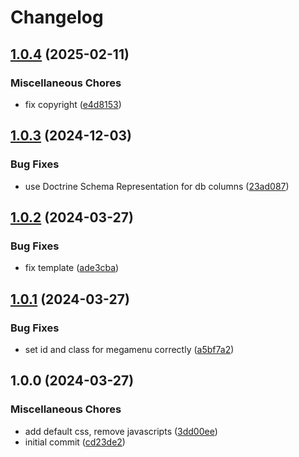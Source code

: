 # Changelog

## [1.0.4](https://github.com/cgoIT/contao-megamenu-bundle/compare/v1.0.3...v1.0.4) (2025-02-11)


### Miscellaneous Chores

* fix copyright ([e4d8153](https://github.com/cgoIT/contao-megamenu-bundle/commit/e4d815370dc7e646eb90a9a5bd73dab119ca0259))

## [1.0.3](https://github.com/cgoIT/contao-megamenu-bundle/compare/v1.0.2...v1.0.3) (2024-12-03)


### Bug Fixes

* use Doctrine Schema Representation for db columns ([23ad087](https://github.com/cgoIT/contao-megamenu-bundle/commit/23ad08745d0417c76f0d675df892dd2a388c3a9d))

## [1.0.2](https://github.com/cgoIT/contao-megamenu-bundle/compare/v1.0.1...v1.0.2) (2024-03-27)


### Bug Fixes

* fix template ([ade3cba](https://github.com/cgoIT/contao-megamenu-bundle/commit/ade3cbac37ce9ad3378522d13c372eec0952f01d))

## [1.0.1](https://github.com/cgoIT/contao-megamenu-bundle/compare/v1.0.0...v1.0.1) (2024-03-27)


### Bug Fixes

* set id and class for megamenu correctly ([a5bf7a2](https://github.com/cgoIT/contao-megamenu-bundle/commit/a5bf7a2d6e2b3a85d0f7012022ddd39da7d9cc01))

## 1.0.0 (2024-03-27)


### Miscellaneous Chores

* add default css, remove javascripts ([3dd00ee](https://github.com/cgoIT/contao-megamenu-bundle/commit/3dd00ee38317313a1c2fc8f6dd1eb894a96de4db))
* initial commit ([cd23de2](https://github.com/cgoIT/contao-megamenu-bundle/commit/cd23de24ee997337881ab96537ca55ee79644af2))

